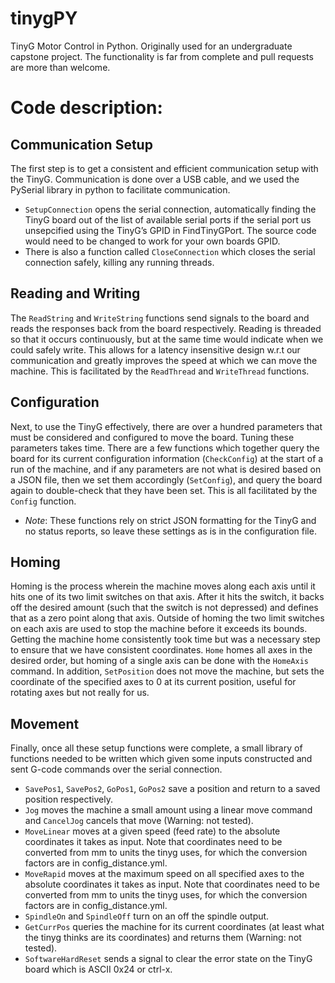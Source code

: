 # tinygPY
TinyG Motor Control in Python.  Originally used for an undergraduate capstone project.  The functionality is far from complete and pull requests are more than welcome.

# Code description:

## Communication Setup
The first step is to get a consistent and efficient communication setup with the TinyG. Communication is done over a USB cable, and we used the PySerial library in python to facilitate communication. 
* `SetupConnection` opens the serial connection, automatically finding the TinyG board out of the list of available serial ports if the serial port us unsepcified using the TinyG’s GPID in FindTinyGPort.  The source code would need to be changed to work for your own boards GPID.
* There is also a function called `CloseConnection` which closes the serial connection safely, killing any running threads.

## Reading and Writing
The `ReadString` and `WriteString` functions send signals to the board and reads the responses back from the board respectively. Reading is threaded so that it occurs continuously, but at the same time would indicate when we could safely write. This allows for a latency insensitive design w.r.t our communication and greatly improves the speed at which we can  move the machine. This is facilitated by the `ReadThread` and `WriteThread` functions.

## Configuration
Next, to use the TinyG effectively, there are over a hundred parameters that must be considered and configured to move the board. Tuning these parameters takes time. There are a few functions which together query the board for its current configuration information (`CheckConfig`) at the start of a run of the machine, and if any parameters are not what is desired based on a JSON file, then we set them accordingly (`SetConfig`), and query the board again to double-check that they have been set. This is all facilitated by the `Config` function.
* _Note_: These functions rely on strict JSON formatting for the TinyG and no status reports, so leave these settings as is in the configuration file.

## Homing
Homing is the process wherein the machine moves along each axis until it hits one of its two limit switches on that axis. After it hits the switch, it backs off the desired amount (such that the switch is not depressed) and defines that as a zero point along that axis. Outside of homing the two limit switches on each axis are used to stop the machine before it exceeds its bounds. Getting the machine home consistently took time but was a necessary step to ensure that we have consistent coordinates. `Home` homes all axes in the desired order, but homing of a single axis can be done with the `HomeAxis` command. In addition, `SetPosition` does not move the machine, but sets the coordinate of the specified axes to 0 at its current position, useful for rotating axes but not really for us.

## Movement
Finally, once all these setup functions were complete, a small library of functions needed to be written which given some inputs constructed and sent G-code commands over the serial connection.

* `SavePos1`, `SavePos2`, `GoPos1`, `GoPos2` save a position and return to a saved position respectively.
* `Jog` moves the machine a small amount using a linear move command and `CancelJog` cancels that move (Warning: not tested).
* `MoveLinear` moves at a given speed (feed rate) to the absolute coordinates it takes as input. Note that coordinates need to be converted from mm to units the tinyg uses, for which the conversion factors are in config_distance.yml.
* `MoveRapid` moves at the maximum speed on all specified axes to the absolute coordinates it takes as input. Note that coordinates need to be converted from mm to units the tinyg uses, for which the conversion factors are in config_distance.yml.
* `SpindleOn` and `SpindleOff` turn on an off the spindle output.
* `GetCurrPos` queries the machine for its current coordinates (at least what the tinyg thinks are its coordinates) and returns them (Warning: not tested).
* `SoftwareHardReset` sends a signal to clear the error state on the TinyG board which is ASCII 0x24 or ctrl-x.
